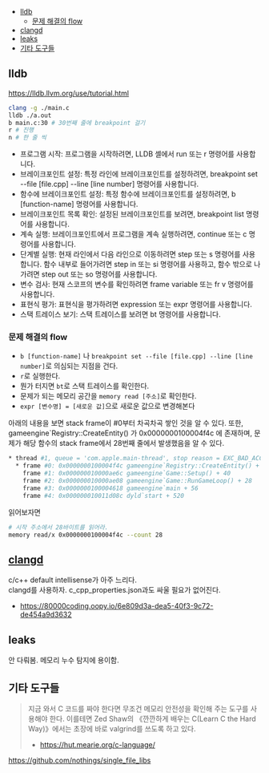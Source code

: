 <!-- toc -->

-   [lldb](#lldb)
    -   [문제 해결의 flow](#문제-해결의-flow)
-   [clangd](#clangd)
-   [leaks](#leaks)
-   [기타 도구들](#기타-도구들)

<!-- tocstop -->

## lldb

<https://lldb.llvm.org/use/tutorial.html>

```bash
clang -g ./main.c
lldb ./a.out
b main.c:30 # 30번째 줄에 breakpoint 걸기
r # 진행
n # 한 줄 씩
```

-   프로그램 시작: 프로그램을 시작하려면, LLDB 셸에서 run 또는 r 명령어를 사용합니다.
-   브레이크포인트 설정: 특정 라인에 브레이크포인트를 설정하려면, breakpoint set --file [file.cpp] --line [line number] 명령어를 사용합니다.
-   함수에 브레이크포인트 설정: 특정 함수에 브레이크포인트를 설정하려면, b [function-name] 명령어를 사용합니다.
-   브레이크포인트 목록 확인: 설정된 브레이크포인트를 보려면, breakpoint list 명령어를 사용합니다.
-   계속 실행: 브레이크포인트에서 프로그램을 계속 실행하려면, continue 또는 c 명령어를 사용합니다.
-   단계별 실행: 현재 라인에서 다음 라인으로 이동하려면 step 또는 s 명령어를 사용합니다. 함수 내부로 들어가려면 step in 또는 si 명령어를 사용하고, 함수 밖으로 나가려면 step out 또는 so 명령어를 사용합니다.
-   변수 검사: 현재 스코프의 변수를 확인하려면 frame variable 또는 fr v 명령어를 사용합니다.
-   표현식 평가: 표현식을 평가하려면 expression 또는 expr 명령어를 사용합니다.
-   스택 트레이스 보기: 스택 트레이스를 보려면 bt 명령어를 사용합니다.

### 문제 해결의 flow

-   `b [function-name]` 나 `breakpoint set --file [file.cpp] --line [line number]`로 의심되는 지점을 건다.
-   `r`로 실행한다.
-   뭔가 터지면 `bt`로 스택 트레이스를 확인한다.
-   문제가 되는 메모리 공간을 `memory read [주소]`로 확인한다.
-   `expr [변수명] = [새로운 값]`으로 새로운 값으로 변경해본다

아래의 내용을 보면 stack frame이 #0부터 차곡차곡 쌓인 것을 알 수 있다.
또한, gameengine`Registry::CreateEntity() 가 0x0000000100004f4c 에 존재하며, 문제가 해당 함수의 stack frame에서 28번째 줄에서 발생했음을 알 수 있다.

```bash
* thread #1, queue = 'com.apple.main-thread', stop reason = EXC_BAD_ACCESS (code=1, address=0x8)
  * frame #0: 0x0000000100004f4c gameengine`Registry::CreateEntity() + 28
    frame #1: 0x000000010000ae6c gameengine`Game::Setup() + 40
    frame #2: 0x000000010000ae08 gameengine`Game::RunGameLoop() + 28
    frame #3: 0x0000000100004618 gameengine`main + 56
    frame #4: 0x000000010011d08c dyld`start + 520
```

읽어보자면

```bash
# 시작 주소에서 28바이트를 읽어라.
memory read/x 0x0000000100004f4c --count 28
```

## [clangd](https://clangd.llvm.org/)

c/c++ default intellisense가 아주 느리다.  
clangd를 사용하자. c_cpp_properties.json과도 싸울 필요가 없어진다.

-   https://80000coding.oopy.io/6e809d3a-dea5-40f3-9c72-de454a9d3632

## leaks

안 다뤄봄. 메모리 누수 탐지에 용이함.

## 기타 도구들

> 지금 와서 C 코드를 짜야 한다면 무조건 메모리 안전성을 확인해 주는 도구를 사용해야 한다. 이를테면 Zed Shaw의 《깐깐하게 배우는 C(Learn C the Hard Way)》에서는 초장에 바로 valgrind를 쓰도록 하고 있다.
>
> -   <https://hut.mearie.org/c-language/>

<https://github.com/nothings/single_file_libs>
